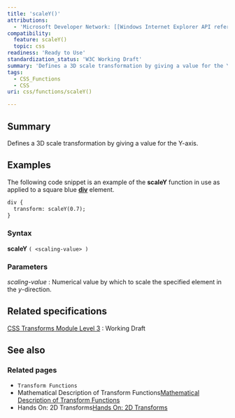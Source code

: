 ```yaml
---
title: 'scaleY()'
attributions:
  - 'Microsoft Developer Network: [[Windows Internet Explorer API reference](http://msdn.microsoft.com/en-us/library/ie/hh828809%28v=vs.85%29.aspx) Article]'
compatibility:
  feature: scaleY()
  topic: css
readiness: 'Ready to Use'
standardization_status: 'W3C Working Draft'
summary: 'Defines a 3D scale transformation by giving a value for the Y-axis.'
tags:
  - CSS_Functions
  - CSS
uri: css/functions/scaleY()

---
```

## Summary

Defines a 3D scale transformation by giving a value for the Y-axis.

## Examples

The following code snippet is an example of the **scaleY** function in use as applied to a square blue [**div**](/html/elements/div) element.

``` html
div {
  transform: scaleY(0.7);
}
```

### Syntax

**scaleY** `( <scaling-value> )`

### Parameters

*scaling-value*
:   Numerical value by which to scale the specified element in the *y*-direction.

## Related specifications

[CSS Transforms Module Level 3](http://www.w3.org/TR/css3-transforms/)
:   Working Draft

## See also

### Related pages

-   `Transform Functions`
-   Mathematical Description of Transform Functions[Mathematical Description of Transform Functions](http://go.microsoft.com/fwlink/p/?LinkId=256246)
-   Hands On: 2D Transforms[Hands On: 2D Transforms](http://go.microsoft.com/fwlink/?LinkID=240163)
